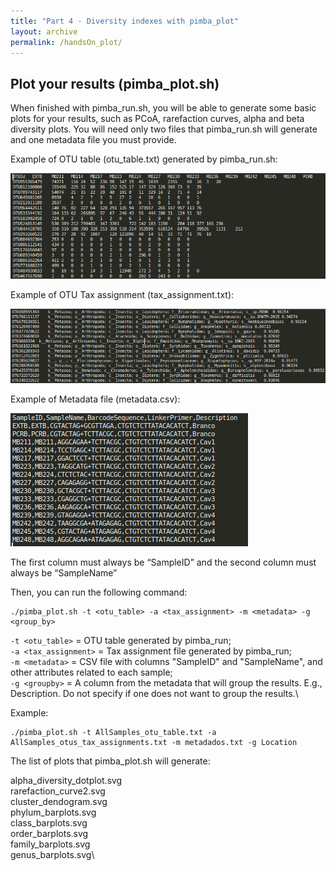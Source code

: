 ```yaml
---
title: "Part 4 - Diversity indexes with pimba_plot"
layout: archive
permalink: /handsOn_plot/
---
```


## Plot your results (pimba_plot.sh)

When finished with pimba_run.sh, you will be able to generate some basic plots for your results, such as PCoA, rarefaction curves, alpha and beta diversity plots.
You will need only two files that pimba_run.sh will generate and one metadata file you must provide.

Example of OTU table (otu_table.txt) generated by pimba_run.sh:

![](https://github.com/reinator/pimba/blob/main/Figures/otutable_example.png?raw=true)

Example of OTU Tax assignment (tax_assignment.txt):

![](https://github.com/reinator/pimba/blob/main/Figures/taxresult_example.png?raw=true)

Example of Metadata file (metadata.csv):

![](https://github.com/reinator/pimba/blob/main/Figures/metadata_example.png?raw=true)
  
 The first column must always be “SampleID” and the second column must always be “SampleName”

Then, you can run the following command:
```console
./pimba_plot.sh -t <otu_table> -a <tax_assignment> -m <metadata> -g <group_by>
```

`-t <otu_table>` = OTU table generated by pimba_run;\
`-a <tax_assignment>` = Tax assignment file generated by pimba_run;\
`-m <metadata>` = CSV file with columns "SampleID" and "SampleName", and other attributes related to each sample;\
`-g <groupby>` = A column from the metadata that will group the results. E.g., Description. Do not specify if one does not want to group the results.\
  
 Example:
```console
./pimba_plot.sh -t AllSamples_otu_table.txt -a AllSamples_otus_tax_assignments.txt -m metadados.txt -g Location
```
 
The list of plots that pimba_plot.sh will generate:

alpha_diversity_dotplot.svg\
rarefaction_curve2.svg\
cluster_dendogram.svg\
phylum_barplots.svg\
class_barplots.svg\
order_barplots.svg\
family_barplots.svg\
genus_barplots.svg\
